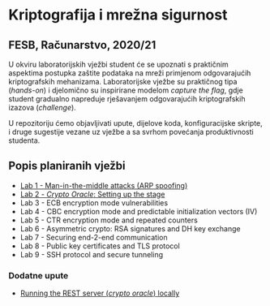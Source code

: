# **Kriptografija i mrežna sigurnost**

## FESB, Računarstvo, 2020/21

U okviru laboratorijskih vježbi student će se upoznati s praktičnim aspektima postupka zaštite podataka na mreži primjenom odgovarajućih kriptografskih mehanizama. Laboratorijske vježbe su praktičnog tipa (_hands-on_) i djelomično su inspirirane modelom _capture the flag_, gdje student gradualno napreduje rješavanjem odgovarajućih kriptografskih izazova (_challenge_).

U repozitoriju ćemo objavljivati upute, dijelove koda, konfiguracijske skripte, i druge sugestije vezane uz vježbe a sa svrhom povećanja produktivnosti studenta.

## Popis planiranih vježbi

- [Lab 1 - Man-in-the-middle attacks (ARP spoofing)](/instructions/lab-1.md)
- [Lab 2 - _Crypto Oracle_: Setting up the stage](/instructions/lab-2.md)
- Lab 3 - ECB encryption mode vulnerabilities
- Lab 4 - CBC encryption mode and predictable initialization vectors (IV)
- Lab 5 - CTR encryption mode and repeated counters
- Lab 6 - Asymmetric crypto: RSA signatures and DH key exchange
- Lab 7 - Securing end-2-end communication
- Lab 8 - Public key certificates and TLS protocol
- Lab 9 - SSH protocol and secure tunneling

### Dodatne upute

- [Running the REST server (_crypto oracle_) locally](/instructions/intro.md)
